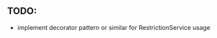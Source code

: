 TODO:
-------------------------------------------------
- implement decorator pattern or similar for RestrictionService usage